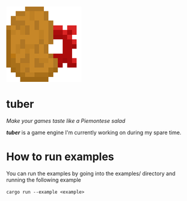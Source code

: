 ![tuber logo](img/tuber_logo.png)
# tuber
*Make your games taste like a Piemontese salad*

***tuber*** is a game engine I'm currently working on during my spare time.

# How to run examples

You can run the examples by going into the examples/<example> directory and running the following example
  
``cargo run --example <example>``
